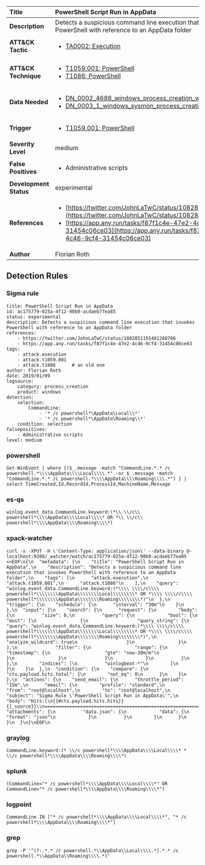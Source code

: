 | Title                    | PowerShell Script Run in AppData       |
|:-------------------------|:------------------|
| **Description**          | Detects a suspicious command line execution that invokes PowerShell with reference to an AppData folder |
| **ATT&amp;CK Tactic**    |  <ul><li>[TA0002: Execution](https://attack.mitre.org/tactics/TA0002)</li></ul>  |
| **ATT&amp;CK Technique** | <ul><li>[T1059.001: PowerShell](https://attack.mitre.org/techniques/T1059/001)</li><li>[T1086: PowerShell](https://attack.mitre.org/techniques/T1086)</li></ul>  |
| **Data Needed**          | <ul><li>[DN_0002_4688_windows_process_creation_with_commandline](../Data_Needed/DN_0002_4688_windows_process_creation_with_commandline.md)</li><li>[DN_0003_1_windows_sysmon_process_creation](../Data_Needed/DN_0003_1_windows_sysmon_process_creation.md)</li></ul>  |
| **Trigger**              | <ul><li>[T1059.001: PowerShell](../Triggers/T1059.001.md)</li></ul>  |
| **Severity Level**       | medium |
| **False Positives**      | <ul><li>Administrative scripts</li></ul>  |
| **Development Status**   | experimental |
| **References**           | <ul><li>[https://twitter.com/JohnLaTwC/status/1082851155481288706](https://twitter.com/JohnLaTwC/status/1082851155481288706)</li><li>[https://app.any.run/tasks/f87f1c4e-47e2-4c46-9cf4-31454c06ce03](https://app.any.run/tasks/f87f1c4e-47e2-4c46-9cf4-31454c06ce03)</li></ul>  |
| **Author**               | Florian Roth |


## Detection Rules

### Sigma rule

```
title: PowerShell Script Run in AppData
id: ac175779-025a-4f12-98b0-acdaeb77ea85
status: experimental
description: Detects a suspicious command line execution that invokes PowerShell with reference to an AppData folder
references:
    - https://twitter.com/JohnLaTwC/status/1082851155481288706
    - https://app.any.run/tasks/f87f1c4e-47e2-4c46-9cf4-31454c06ce03
tags:
    - attack.execution
    - attack.t1059.001
    - attack.t1086      # an old one     
author: Florian Roth
date: 2019/01/09
logsource:
    category: process_creation
    product: windows
detection:
    selection:
        CommandLine:
            - '* /c powershell*\AppData\Local\\*'
            - '* /c powershell*\AppData\Roaming\\*'
    condition: selection
falsepositives:
    - Administrative scripts
level: medium

```





### powershell
    
```
Get-WinEvent | where {($_.message -match "CommandLine.*.* /c powershell.*\\\\AppData\\\\Local\\\\.*" -or $_.message -match "CommandLine.*.* /c powershell.*\\\\AppData\\\\Roaming\\\\.*") } | select TimeCreated,Id,RecordId,ProcessId,MachineName,Message
```


### es-qs
    
```
winlog.event_data.CommandLine.keyword:(*\\ \\/c\\ powershell*\\\\AppData\\\\Local\\\\* OR *\\ \\/c\\ powershell*\\\\AppData\\\\Roaming\\\\*)
```


### xpack-watcher
    
```
curl -s -XPUT -H \'Content-Type: application/json\' --data-binary @- localhost:9200/_watcher/watch/ac175779-025a-4f12-98b0-acdaeb77ea85 <<EOF\n{\n  "metadata": {\n    "title": "PowerShell Script Run in AppData",\n    "description": "Detects a suspicious command line execution that invokes PowerShell with reference to an AppData folder",\n    "tags": [\n      "attack.execution",\n      "attack.t1059.001",\n      "attack.t1086"\n    ],\n    "query": "winlog.event_data.CommandLine.keyword:(*\\\\ \\\\/c\\\\ powershell*\\\\\\\\AppData\\\\\\\\Local\\\\\\\\* OR *\\\\ \\\\/c\\\\ powershell*\\\\\\\\AppData\\\\\\\\Roaming\\\\\\\\*)"\n  },\n  "trigger": {\n    "schedule": {\n      "interval": "30m"\n    }\n  },\n  "input": {\n    "search": {\n      "request": {\n        "body": {\n          "size": 0,\n          "query": {\n            "bool": {\n              "must": [\n                {\n                  "query_string": {\n                    "query": "winlog.event_data.CommandLine.keyword:(*\\\\ \\\\/c\\\\ powershell*\\\\\\\\AppData\\\\\\\\Local\\\\\\\\* OR *\\\\ \\\\/c\\\\ powershell*\\\\\\\\AppData\\\\\\\\Roaming\\\\\\\\*)",\n                    "analyze_wildcard": true\n                  }\n                }\n              ],\n              "filter": {\n                "range": {\n                  "timestamp": {\n                    "gte": "now-30m/m"\n                  }\n                }\n              }\n            }\n          }\n        },\n        "indices": [\n          "winlogbeat-*"\n        ]\n      }\n    }\n  },\n  "condition": {\n    "compare": {\n      "ctx.payload.hits.total": {\n        "not_eq": 0\n      }\n    }\n  },\n  "actions": {\n    "send_email": {\n      "throttle_period": "15m",\n      "email": {\n        "profile": "standard",\n        "from": "root@localhost",\n        "to": "root@localhost",\n        "subject": "Sigma Rule \'PowerShell Script Run in AppData\'",\n        "body": "Hits:\\n{{#ctx.payload.hits.hits}}{{_source}}\\n================================================================================\\n{{/ctx.payload.hits.hits}}",\n        "attachments": {\n          "data.json": {\n            "data": {\n              "format": "json"\n            }\n          }\n        }\n      }\n    }\n  }\n}\nEOF\n
```


### graylog
    
```
CommandLine.keyword:(* \\/c powershell*\\\\AppData\\\\Local\\\\* * \\/c powershell*\\\\AppData\\\\Roaming\\\\*)
```


### splunk
    
```
(CommandLine="* /c powershell*\\\\AppData\\\\Local\\\\*" OR CommandLine="* /c powershell*\\\\AppData\\\\Roaming\\\\*")
```


### logpoint
    
```
CommandLine IN ["* /c powershell*\\\\AppData\\\\Local\\\\*", "* /c powershell*\\\\AppData\\\\Roaming\\\\*"]
```


### grep
    
```
grep -P '^(?:.*.* /c powershell.*\\AppData\\Local\\\\.*|.*.* /c powershell.*\\AppData\\Roaming\\\\.*)'
```



